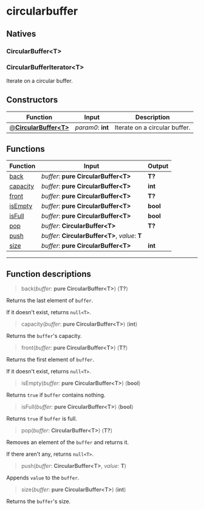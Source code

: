 # circularbuffer

## Natives
### CircularBuffer\<T>
### CircularBufferIterator\<T>
Iterate on a circular buffer.
## Constructors
|Function|Input|Description|
|-|-|-|
|[@**CircularBuffer\<T>**](#ctor_0)| *param0*: **int**|Iterate on a circular buffer.|
## Functions
|Function|Input|Output|
|-|-|-|
|[back](#func_0)|*buffer*: **pure CircularBuffer\<T>**|**T?**|
|[capacity](#func_1)|*buffer*: **pure CircularBuffer\<T>**|**int**|
|[front](#func_2)|*buffer*: **pure CircularBuffer\<T>**|**T?**|
|[isEmpty](#func_3)|*buffer*: **pure CircularBuffer\<T>**|**bool**|
|[isFull](#func_4)|*buffer*: **pure CircularBuffer\<T>**|**bool**|
|[pop](#func_5)|*buffer*: **CircularBuffer\<T>**|**T?**|
|[push](#func_6)|*buffer*: **CircularBuffer\<T>**, *value*: **T**||
|[size](#func_7)|*buffer*: **pure CircularBuffer\<T>**|**int**|


***
## Function descriptions

<a id="func_0"></a>
> back(*buffer*: **pure CircularBuffer\<T>**) (**T?**)

Returns the last element of `buffer`.

If it doesn't exist, returns `null<T>`.

<a id="func_1"></a>
> capacity(*buffer*: **pure CircularBuffer\<T>**) (**int**)

Returns the `buffer`'s capacity.

<a id="func_2"></a>
> front(*buffer*: **pure CircularBuffer\<T>**) (**T?**)

Returns the first element of `buffer`.

If it doesn't exist, returns `null<T>`.

<a id="func_3"></a>
> isEmpty(*buffer*: **pure CircularBuffer\<T>**) (**bool**)

Returns `true` if `buffer` contains nothing.

<a id="func_4"></a>
> isFull(*buffer*: **pure CircularBuffer\<T>**) (**bool**)

Returns `true` if `buffer` is full.

<a id="func_5"></a>
> pop(*buffer*: **CircularBuffer\<T>**) (**T?**)

Removes an element of the `buffer` and returns it.

If there aren't any, returns `null<T>`.

<a id="func_6"></a>
> push(*buffer*: **CircularBuffer\<T>**, *value*: **T**)

Appends `value` to the `buffer`.

<a id="func_7"></a>
> size(*buffer*: **pure CircularBuffer\<T>**) (**int**)

Returns the `buffer`'s size.

